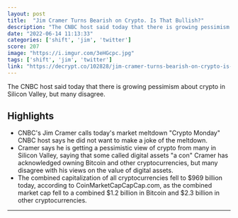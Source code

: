```yaml
---
layout: post
title:  "Jim Cramer Turns Bearish on Crypto. Is That Bullish?"
description: "The CNBC host said today that there is growing pessimism about crypto in Silicon Valley, but many disagree."
date: "2022-06-14 11:13:33"
categories: ['shift', 'jim', 'twitter']
score: 207
image: "https://i.imgur.com/3eHGcpc.jpg"
tags: ['shift', 'jim', 'twitter']
link: "https://decrypt.co/102828/jim-cramer-turns-bearish-on-crypto-is-that-bullish"
---
```


The CNBC host said today that there is growing pessimism about crypto in Silicon Valley, but many disagree.

## Highlights

- CNBC's Jim Cramer calls today's market meltdown "Crypto Monday" CNBC host says he did not want to make a joke of the meltdown.
- Cramer says he is getting a pessimistic view of crypto from many in Silicon Valley, saying that some called digital assets "a con" Cramer has acknowledged owning Bitcoin and other cryptocurrencies, but many disagree with his views on the value of digital assets.
- The combined capitalization of all cryptocurrencies fell to $969 billion today, according to CoinMarketCapCapCap.com, as the combined market cap fell to a combined $1.2 billion in Bitcoin and $2.3 billion in other cryptocurrencies.

---
